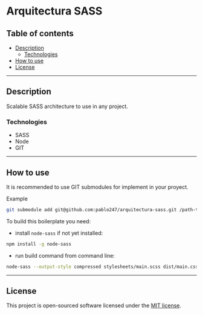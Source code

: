 # Arquitectura SASS

## Table of contents

- [Description](#description)
	- [Technologies](#technologies)
- [How to use](#how-to-use)
- [License](#license)

---

## Description
Scalable SASS architecture to use in any project.

### Technologies
- SASS
- Node
- GIT

---

## How to use
It is recommended to use GIT submodules for implement in your proyect.

Example
```sh
git submodule add git@github.com:pablo247/arquitectura-sass.git /path-to-add-submodule
```

To build this boilerplate you need:
- install `node-sass` if not yet installed:
```sh
npm install -g node-sass
```
- run build command from command line:
```sh
node-sass --output-style compressed stylesheets/main.scss dist/main.css
```

---

## License

This project is open-sourced software licensed under the [MIT license](LICENSE).
